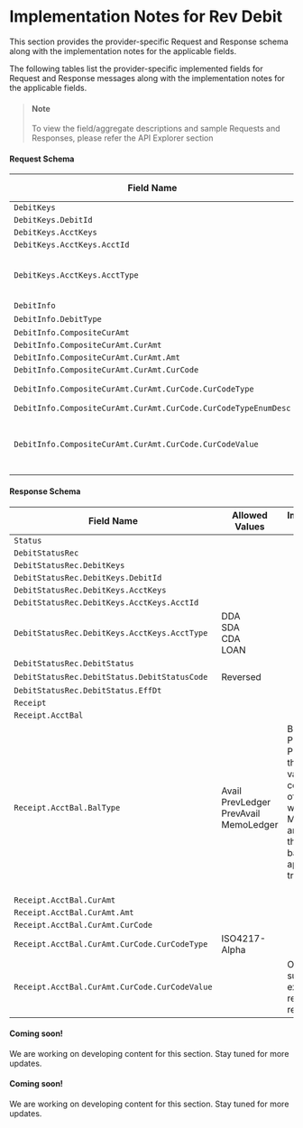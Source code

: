 # Implementation Notes for Rev Debit
This section provides the provider-specific Request and Response schema along with the implementation notes for the applicable fields.
<!-- 
type: tab 
titles: Premier, Signature, Cleartouch, 
-->


The following tables list the provider-specific implemented fields for Request and Response messages along with the implementation notes for the applicable fields. 


<!-- theme: info -->
> #### Note
> 
> To view the field/aggregate descriptions and sample Requests and Responses, please refer the API Explorer section


#### Request Schema
|Field Name|Allowed Values|Implementation Note|
|----|----|----|
|`DebitKeys`|||
|`DebitKeys.DebitId`|||
|`DebitKeys.AcctKeys`|||
|`DebitKeys.AcctKeys.AcctId`|||
|`DebitKeys.AcctKeys.AcctType`|DDA<br>SDA<br>CDA<br>LOAN||
|`DebitInfo`|||
|`DebitInfo.DebitType`|Debit||
|`DebitInfo.CompositeCurAmt`|||
|`DebitInfo.CompositeCurAmt.CurAmt`|||
|`DebitInfo.CompositeCurAmt.CurAmt.Amt`|||
|`DebitInfo.CompositeCurAmt.CurAmt.CurCode`|||
|`DebitInfo.CompositeCurAmt.CurAmt.CurCode.CurCodeType`|ISO4217-Alpha||
|`DebitInfo.CompositeCurAmt.CurAmt.CurCode.CurCodeTypeEnumDesc`|||
|`DebitInfo.CompositeCurAmt.CurAmt.CurCode.CurCodeValue`||Only USD is supported and expected to be sent in this field.|
#### Response Schema
|Field Name|Allowed Values|Implementation Note|
|----|----|----|
|`Status`|||
|`DebitStatusRec`|||
|`DebitStatusRec.DebitKeys`|||
|`DebitStatusRec.DebitKeys.DebitId`|||
|`DebitStatusRec.DebitKeys.AcctKeys`|||
|`DebitStatusRec.DebitKeys.AcctKeys.AcctId`|||
|`DebitStatusRec.DebitKeys.AcctKeys.AcctType`|DDA<br>SDA<br>CDA<br>LOAN<br>||
|`DebitStatusRec.DebitStatus`|||
|`DebitStatusRec.DebitStatus.DebitStatusCode`|Reversed||
|`DebitStatusRec.DebitStatus.EffDt`|||
|`Receipt`|||
|`Receipt.AcctBal`|||
|`Receipt.AcctBal.BalType`|Avail<br>PrevLedger<br>PrevAvail<br>MemoLedger <br>|Balance types PrevLedger and PrevAvail are the current values on the core at the time of the request while MemoLeger and Avail reflect the new balance after applying the transaction.<br><br>|
|`Receipt.AcctBal.CurAmt`|||
|`Receipt.AcctBal.CurAmt.Amt`|||
|`Receipt.AcctBal.CurAmt.CurCode`|||
|`Receipt.AcctBal.CurAmt.CurCode.CurCodeType`|ISO4217-Alpha||
|`Receipt.AcctBal.CurAmt.CurCode.CurCodeValue`||Only USD is supported and expected to be returned in the response.|
<!-- type: tab -->


#### Coming soon!
We are working on developing content for this section. Stay tuned for more updates. 


<!-- type: tab -->


#### Coming soon!
We are working on developing content for this section. Stay tuned for more updates. 


<!-- type: tab-end -->
